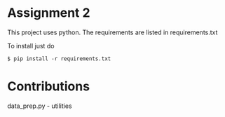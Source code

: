# Assignment 2

This project uses python. The requirements are listed in requirements.txt

To install just do

``` $ pip install -r requirements.txt ```


# Contributions
data_prep.py - utilities 